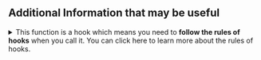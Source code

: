 ## Additional Information that may be useful

<details>
<summary>This function is a hook which means you need to <b>follow the rules of hooks</b> when you call it. You can click here to learn more about the rules of hooks.</summary>

Hooks in dioxus need to run in the same order every time you run the component. To make sure you run hooks in a consistent order, you should follow the rules of hooks:

1. Hooks should only be called from the root of a component or another hook

```rust
# use dioxus::prelude::*;
fn App() -> Element {
    // ✅ You can call hooks from the body of a component
    let number = use_signal(|| 1);
    if number() == 1 {
        // ❌ You can run into issues if you can hooks inside other expressions inside your component
        // If number changes from 0 to 1, the order of the hooks will be different and your app may panic
        let string = use_signal(|| "hello world".to_string());
    }

    todo!()
}

fn use_my_hook() -> Signal<i32> {
    // ✅ You can call hooks from the body of other hooks
    let number = use_signal(|| 1);
    // ❌ Again, creating hooks inside expressions inside other hooks can cause issues
    if number() == 1 {
        let string = use_signal(|| "hello world".to_string());
    }

    number
}
```

2. Hooks should always start with `use_` to make it clear that you need to call them in a consistent order

Because hooks should only be called from the root of a component or another hook, you shouldn't call hooks inside of:

- ❌ Conditionals

```rust
# use dioxus::prelude::*;
fn App() -> Element {
    let number = use_signal(|| 1);
    // ❌ Changing the condition will change the order of the hooks
    if number() == 1 {
        let string = use_signal(|| "hello world".to_string());
    }

    // ❌ Changing the value you are matching will change the order of the hooks
    match number() {
        1 => {
            let string = use_signal(|| "hello world".to_string());
        },
        _ => (),
    }

    todo!()
}
```

- ❌ Loops

```rust
# use dioxus::prelude::*;
fn App() -> Element {
    let number = use_signal(|| 1);
    // ❌ Changing the loop will change the order of the hooks
    for i in 0..number() {
        let string = use_signal(|| "hello world".to_string());
    }

    todo!()
}
```

- ❌ Event Handlers

```rust
# use dioxus::prelude::*;
fn App() -> Element {
    rsx! {
        button {
            onclick: move |_| {
                // ❌ Calling the event handler will change the order of the hooks
                use_signal(|| "hello world".to_string());
            },
            "Click me"
        }
    }
}
```

- ❌ Initialization closures in other hooks

```rust
# use dioxus::prelude::*;
fn App() -> Element {
    let number = use_signal(|| {
        // ❌ This closure will only be called when the component is first created. Running the component will change the order of the hooks
        let string = use_signal(|| "hello world".to_string());
        string()
    });

    todo!()
}
```

<details>
<summary>Why do hooks need to run in a consistent order?</summary>

Hooks need to be run in a consistent order because dioxus stores hooks in a list and uses the order you run hooks in to determine what part of the state belongs to which hook.

Lets look at an example component:

```rust
# use dioxus::prelude::*;
fn App() -> Element {
    let number = use_signal(|| 1); // Hook 1
    let string = use_signal(|| "hello world".to_string()); // Hook 2
    let doubled = use_memo(move || number() * 2); // Hook 3

    todo!()
}
```

When we first create the component, we run the hooks in the order they are defined and store the state in the component in a list.

```rust, ignore
[
    Box::new(1),
    Box::new("hello world".to_string()),
    Box::new(2),
]
```

Next time we run the component, we return items from the state list instead of creating state again.

```rust, ignore
[
    Box::new(1), // Hook 1 returns 1
    Box::new("hello world".to_string()), // Hook 2 returns "hello world"
    Box::new(2), // Hook 3 returns 2
]
```

The order the hooks are run it must be the same because the order determines which hook gets what state! If you run the hooks in a different order, dioxus may panic because it can't turn the state back into the right type or you may just get the wrong state for your hook.

</details>

</details>
